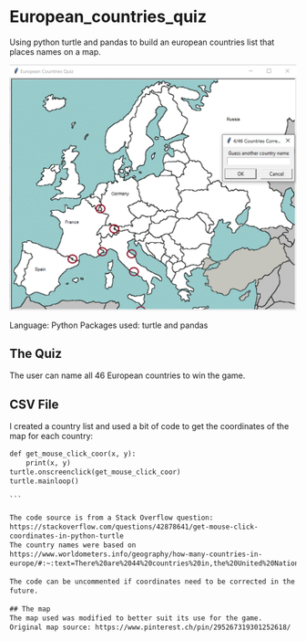 # European_countries_quiz

Using python turtle and pandas to build an european countries list that places names on a map.

![Preview of app](europe_quiz_preview.png)

Language: Python
Packages used: turtle and pandas

## The Quiz
The user can name all 46 European countries to win the game.

## CSV File
I created a country list and used a bit of code to get the coordinates of the map for each country:

````
def get_mouse_click_coor(x, y):
    print(x, y)
turtle.onscreenclick(get_mouse_click_coor)
turtle.mainloop()

```

The code source is from a Stack Overflow question: https://stackoverflow.com/questions/42878641/get-mouse-click-coordinates-in-python-turtle
The country names were based on https://www.worldometers.info/geography/how-many-countries-in-europe/#:~:text=There%20are%2044%20countries%20in,the%20United%20Nations%20official%20statistics)

The code can be uncommented if coordinates need to be corrected in the future.

## The map
The map used was modified to better suit its use for the game.
Original map source: https://www.pinterest.ch/pin/295267319301252618/
